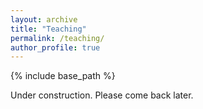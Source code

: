 ```yaml
---
layout: archive
title: "Teaching"
permalink: /teaching/
author_profile: true
---
```


{% include base_path %}

<p>Under construction. Please come back later. </p>

<!-- {% for post in site.teaching reversed %}
  {% include archive-single.html %}
{% endfor %}
 -->